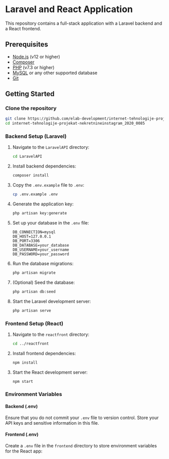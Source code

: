 # Laravel and React Application

This repository contains a full-stack application with a Laravel backend and a React frontend.

## Prerequisites

- [Node.js](https://nodejs.org/) (v12 or higher)
- [Composer](https://getcomposer.org/)
- [PHP](https://www.php.net/) (v7.3 or higher)
- [MySQL](https://www.mysql.com/) or any other supported database
- [Git](https://git-scm.com/)

## Getting Started

### Clone the repository

```sh
git clone https://github.com/elab-development/internet-tehnologije-projekat-nekretnineinstagram_2020_0085.git
cd internet-tehnologije-projekat-nekretnineinstagram_2020_0085
```

### Backend Setup (Laravel)

1. Navigate to the `LaravelAPI` directory:

    ```sh
    cd LaravelAPI
    ```

2. Install backend dependencies:

    ```sh
    composer install
    ```

3. Copy the `.env.example` file to `.env`:

    ```sh
    cp .env.example .env
    ```

4. Generate the application key:

    ```sh
    php artisan key:generate
    ```

5. Set up your database in the `.env` file:

    ```env
    DB_CONNECTION=mysql
    DB_HOST=127.0.0.1
    DB_PORT=3306
    DB_DATABASE=your_database
    DB_USERNAME=your_username
    DB_PASSWORD=your_password
    ```

6. Run the database migrations:

    ```sh
    php artisan migrate
    ```

7. (Optional) Seed the database:

    ```sh
    php artisan db:seed
    ```

8. Start the Laravel development server:

    ```sh
    php artisan serve
    ```

### Frontend Setup (React)

1. Navigate to the `reactfront` directory:

    ```sh
    cd ../reactfront
    ```

2. Install frontend dependencies:

    ```sh
    npm install
    ```

3. Start the React development server:

    ```sh
    npm start
    ```

### Environment Variables

#### Backend (.env)

Ensure that you do not commit your `.env` file to version control. Store your API keys and sensitive information in this file.

#### Frontend (.env)

Create a `.env` file in the `frontend` directory to store environment variables for the React app:




